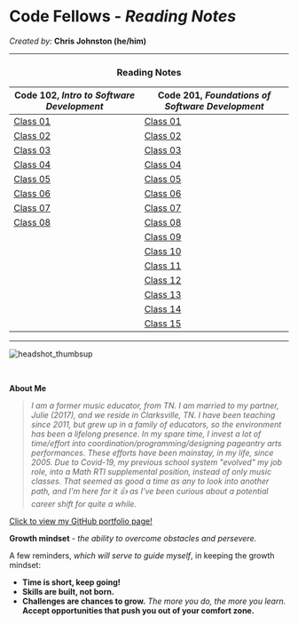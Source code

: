 # **Code Fellows - _Reading Notes_**
_Created by:_ **Chris Johnston (he/him)**

<hr>

<h3 style="display:block;
           margin-left: auto;
           margin-right:auto;
           text-align: center;">
  Reading Notes</h3>
  
  **Code 102**, _Intro to Software Development_ | **Code 201**, _Foundations of Software Development_
------------ | -------------
[Class 01](102/102class01reading.md)|[Class 01](201/201class01reading.md)
[Class 02](102/102class02reading.md)|[Class 02]()
[Class 03](102/102class03reading.md)|[Class 03]()
[Class 04](102/102class04reading.md)|[Class 04]()
[Class 05](102/102class05reading.md)|[Class 05]()
[Class 06](102/102class06reading.md)|[Class 06]()
[Class 07](102/102class07reading.md)|[Class 07]()
[Class 08](102/102class08reading.md)|[Class 08]()
[]()                                |[Class 09]()
[]()                                |[Class 10]()
[]()                                |[Class 11]()
[]()                                |[Class 12]()
[]()                                |[Class 13]()
[]()                                |[Class 14]()
[]()                                |[Class 15]()

<hr>

![headshot_thumbsup](https://user-images.githubusercontent.com/112371867/187345671-3fbaacb0-1c28-45b6-b045-989c0df38a65.JPG)

<br>

**About Me**

> _I am a former music educator, from TN. I am married to my partner, Julie (2017), and we reside in Clarksville, TN. I have been teaching since 2011, but grew up in a family of educators, so the environment has been a lifelong presence. In my spare time, I invest a lot of time/effort into coordination/programming/designing pageantry arts performances. These efforts have been mainstay, in my life, since 2005. Due to Covid-19, my previous school system "evolved" my job role, into a Math RTI supplemental position, instead of only music classes. That seemed as good a time as any to look into another path, and I'm here for it :+1: as I've been curious about a potential career shift for quite a while._

[Click to view my GitHub portfolio page!](https://github.com/chrisjohnston1986)


**Growth mindset** - _the ability to overcome obstacles and persevere._

A few reminders, *which will serve to guide myself*, in keeping the growth mindset:

- **Time is short, keep going!**
- **Skills are built, not born.**
- **Challenges are chances to grow.** _The more you do, the more you learn._ **Accept opportunities that push you out of your comfort zone.**

